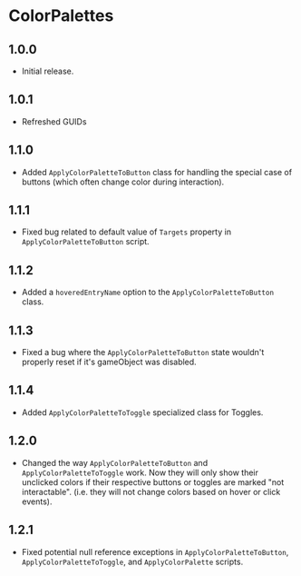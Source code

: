 # ColorPalettes

## 1.0.0

- Initial release.

## 1.0.1

- Refreshed GUIDs

## 1.1.0

- Added `ApplyColorPaletteToButton` class for handling the special case of buttons (which often change color during interaction).

## 1.1.1

- Fixed bug related to default value of `Targets` property in `ApplyColorPaletteToButton` script.

## 1.1.2

- Added a `hoveredEntryName` option to the `ApplyColorPaletteToButton` class.

## 1.1.3

- Fixed a bug where the `ApplyColorPaletteToButton` state wouldn't properly reset if it's gameObject was disabled.

## 1.1.4

- Added `ApplyColorPaletteToToggle` specialized class for Toggles.

## 1.2.0

- Changed the way `ApplyColorPaletteToButton` and `ApplyColorPaletteToToggle` work. Now they will only show their unclicked colors if their respective buttons or toggles are marked "not interactable". (i.e. they will not change colors based on hover or click events).

## 1.2.1

- Fixed potential null reference exceptions in `ApplyColorPaletteToButton`, `ApplyColorPaletteToToggle`, and `ApplyColorPalette` scripts.